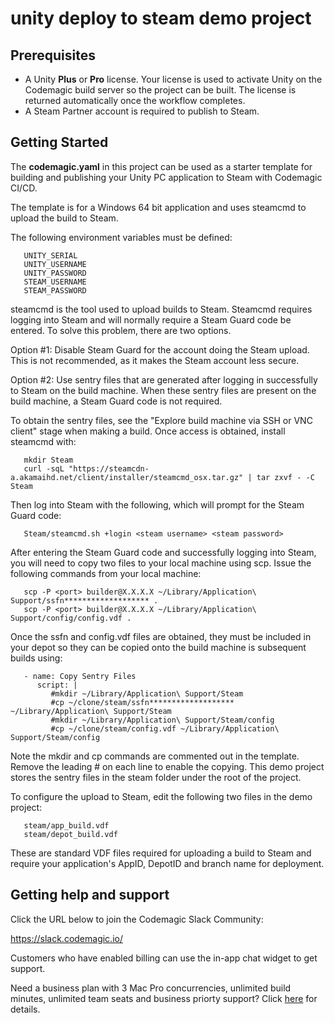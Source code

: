 # unity deploy to steam demo project

## Prerequisites

- A Unity **Plus** or **Pro** license. Your license is used to activate Unity on the Codemagic build server so the project can be built. The license is returned automatically once the workflow completes.
- A Steam Partner account is required to publish to Steam.

## Getting Started

The **codemagic.yaml** in this project can be used as a starter template for building and publishing your Unity PC application to Steam with Codemagic CI/CD.

The template is for a Windows 64 bit application and uses steamcmd to upload the build to Steam.

The following environment variables must be defined:
```
   UNITY_SERIAL
   UNITY_USERNAME
   UNITY_PASSWORD
   STEAM_USERNAME
   STEAM_PASSWORD   
```

steamcmd is the tool used to upload builds to Steam. Steamcmd requires logging into Steam and will normally require a Steam Guard code be entered.
To solve this problem, there are two options.

Option #1: Disable Steam Guard for the account doing the Steam upload.  This is not recommended, as it makes the Steam account less secure.

Option #2: Use sentry files that are generated after logging in successfully to Steam on the build machine. When these sentry files are present on the build machine, a Steam Guard code is not required.

To obtain the sentry files, see the "Explore build machine via SSH or VNC client" stage when making a build.  Once access is obtained, install steamcmd with:

```
   mkdir Steam
   curl -sqL "https://steamcdn-a.akamaihd.net/client/installer/steamcmd_osx.tar.gz" | tar zxvf - -C Steam
```

Then log into Steam with the following, which will prompt for the Steam Guard code:
```
   Steam/steamcmd.sh +login <steam username> <steam password>
```

After entering the Steam Guard code and successfully logging into Steam, you will need to copy two files to your local machine using scp.  Issue the following commands from your local machine:
```
   scp -P <port> builder@X.X.X.X ~/Library/Application\ Support/ssfn******************* .
   scp -P <port> builder@X.X.X.X ~/Library/Application\ Support/config/config.vdf .
```

Once the ssfn and config.vdf files are obtained, they must be included in your depot so they can be copied onto the build machine is subsequent builds using:
```
   - name: Copy Sentry Files
      script: |
         #mkdir ~/Library/Application\ Support/Steam
         #cp ~/clone/steam/ssfn******************* ~/Library/Application\ Support/Steam
         #mkdir ~/Library/Application\ Support/Steam/config
         #cp ~/clone/steam/config.vdf ~/Library/Application\ Support/Steam/config        
```

Note the mkdir and cp commands are commented out in the template. Remove the leading # on each line to enable the copying.
This demo project stores the sentry files in the steam folder under the root of the project.

To configure the upload to Steam, edit the following two files in the demo project:
```
   steam/app_build.vdf
   steam/depot_build.vdf
```

These are standard VDF files required for uploading a build to Steam and require your application's AppID, DepotID and branch name for deployment.

## Getting help and support

Click the URL below to join the Codemagic Slack Community:

https://slack.codemagic.io/

Customers who have enabled billing can use the in-app chat widget to get support.

Need a business plan with 3 Mac Pro concurrencies, unlimited build minutes, unlimited team seats and business priorty support? Click [here](https://codemagic.io/pricing/) for details.